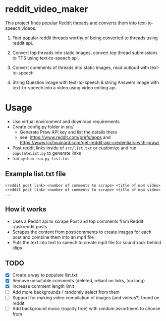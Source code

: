 # reddit_video_maker
This project finds popular Reddit threads and converts them into text-to-speech videos. 

1. Find popular reddit threads worthy of being converted to threads using reddit api.


2. Convert top threads into static images, convert top thread submissions to TTS using text-to-speech api. 


3. Convert comments of threads into static images, read outloud with text-to-speech


4. String Question image with text-to-speech & string Answers image with text-to-speech into a video using video editing api. 



# Usage
* Use virtual environment and download requirements
* Create config.py folder in src/
  - Generate Praw API key and list the details there
  - see: https://www.reddit.com/prefs/apps and https://www.jcchouinard.com/get-reddit-api-credentials-with-praw/
* Post reddit links inside of `src/list.txt` or customize and run `populateList.py` to generate links
* run `python run.py list.txt`

## Example list.txt file
```
<reddit post link> <number of comments to scrape> <title of mp4 video>
<reddit post link> <number of comments to scrape> <title of mp4 video>
...
```

## How it works
* Uses a Reddit api to scrape Post and top comments from Reddit r/askreddit posts
* Scrapes the content from post/comments to create images for each post and combine them into an mp4 file
* Puts the text into text to speech to create mp3 file for soundtrack behind clips

## TODO
- [x] Create a way to populate list.txt
- [x] Remove unsuitable comments (deleted, reliant on links, too long)
- [x] Increase comment length limit
- [ ] Add more backgrounds / randomly select from them
- [ ] Support for making video compilation of images (and videos?) found on reddit
- [ ] Add background music (royalty free) with random assortment to choose from
